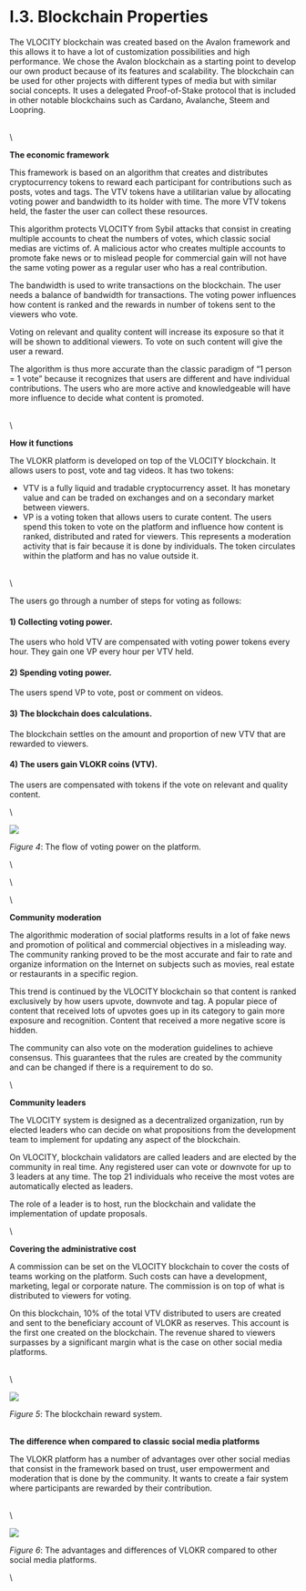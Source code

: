 # I.3. Blockchain Properties

The VLOCITY blockchain was created based on the Avalon framework and this allows it to have a lot of customization possibilities and high performance. We chose the Avalon blockchain as a starting point to develop our own product because of its features and scalability. The blockchain can be used for other projects with different types of media but with similar social concepts. It uses a delegated Proof-of-Stake protocol that is included in other notable blockchains such as Cardano, Avalanche, Steem and Loopring.

\
\\

**The economic framework**

This framework is based on an algorithm that creates and distributes cryptocurrency tokens to reward each participant for contributions such as posts, votes and tags. The VTV tokens have a utilitarian value by allocating voting power and bandwidth to its holder with time. The more VTV tokens held, the faster the user can collect these resources.

This algorithm protects VLOCITY from Sybil attacks that consist in creating multiple accounts to cheat the numbers of votes, which classic social medias are victims of. A malicious actor who creates multiple accounts to promote fake news or to mislead people for commercial gain will not have the same voting power as a regular user who has a real contribution.

The bandwidth is used to write transactions on the blockchain. The user needs a balance of bandwidth for transactions. The voting power influences how content is ranked and the rewards in number of tokens sent to the viewers who vote.

Voting on relevant and quality content will increase its exposure so that it will be shown to additional viewers. To vote on such content will give the user a reward.

The algorithm is thus more accurate than the classic paradigm of “1 person = 1 vote” because it recognizes that users are different and have individual contributions. The users who are more active and knowledgeable will have more influence to decide what content is promoted.

\
\\

**How it functions**

The VLOKR platform is developed on top of the VLOCITY blockchain. It allows users to post, vote and tag videos. It has two tokens:

* VTV is a fully liquid and tradable cryptocurrency asset. It has monetary value and can be traded on exchanges and on a secondary market between viewers.
* VP is a voting token that allows users to curate content. The users spend this token to vote on the platform and influence how content is ranked, distributed and rated for viewers. This represents a moderation activity that is fair because it is done by individuals. The token circulates within the platform and has no value outside it.

\
\\

The users go through a number of steps for voting as follows:

#### 1) Collecting voting power.

The users who hold VTV are compensated with voting power tokens every hour. They gain one VP every hour per VTV held.

#### 2) Spending voting power.

The users spend VP to vote, post or comment on videos.

#### 3) The blockchain does calculations.

The blockchain settles on the amount and proportion of new VTV that are rewarded to viewers.

#### 4) The users gain VLOKR coins (VTV).

The users are compensated with tokens if the vote on relevant and quality content.

\\

![](<.gitbook/assets/image (4) (1).png>)

_Figure 4_: The flow of voting power on the platform.

\\

\\

\\

**Community moderation**

The algorithmic moderation of social platforms results in a lot of fake news and promotion of political and commercial objectives in a misleading way. The community ranking proved to be the most accurate and fair to rate and organize information on the Internet on subjects such as movies, real estate or restaurants in a specific region.

This trend is continued by the VLOCITY blockchain so that content is ranked exclusively by how users upvote, downvote and tag. A popular piece of content that received lots of upvotes goes up in its category to gain more exposure and recognition. Content that received a more negative score is hidden.

The community can also vote on the moderation guidelines to achieve consensus. This guarantees that the rules are created by the community and can be changed if there is a requirement to do so.

\\

**Community leaders**

The VLOCITY system is designed as a decentralized organization, run by elected leaders who can decide on what propositions from the development team to implement for updating any aspect of the blockchain.

On VLOCITY, blockchain validators are called leaders and are elected by the community in real time. Any registered user can vote or downvote for up to 3 leaders at any time. The top 21 individuals who receive the most votes are automatically elected as leaders.

The role of a leader is to host, run the blockchain and validate the implementation of update proposals.

\\

**Covering the administrative cost**

A commission can be set on the VLOCITY blockchain to cover the costs of teams working on the platform. Such costs can have a development, marketing, legal or corporate nature. The commission is on top of what is distributed to viewers for voting.

On this blockchain, 10% of the total VTV distributed to users are created and sent to the beneficiary account of VLOKR as reserves. This account is the first one created on the blockchain. The revenue shared to viewers surpasses by a significant margin what is the case on other social media platforms.

\
\\

![](<.gitbook/assets/image (1) (1).png>)

_Figure 5_: The blockchain reward system.

\
**The difference when compared to classic social media platforms**

The VLOKR platform has a number of advantages over other social medias that consist in the framework based on trust, user empowerment and moderation that is done by the community. It wants to create a fair system where participants are rewarded by their contribution.

\
\\

![](<.gitbook/assets/image (9) (1).png>)

_Figure 6_: The advantages and differences of VLOKR compared to other social media platforms.

\\
